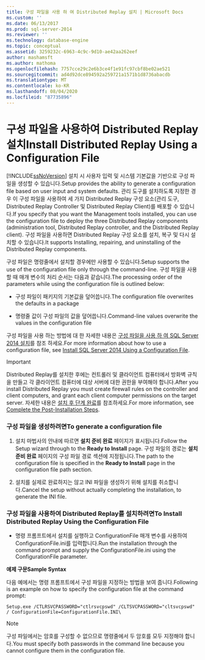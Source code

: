 ```yaml
---
title: 구성 파일을 사용 하 여 Distributed Replay 설치 | Microsoft Docs
ms.custom: ''
ms.date: 06/13/2017
ms.prod: sql-server-2014
ms.reviewer: ''
ms.technology: database-engine
ms.topic: conceptual
ms.assetid: 3259232c-6963-4c9c-9d10-ae42aa262eef
author: mashamsft
ms.author: mathoma
ms.openlocfilehash: 7757cce29c2e6b3ce4f1e91fc97cbf8be02ae521
ms.sourcegitcommit: ad4d92dce894592a259721a1571b1d8736abacdb
ms.translationtype: MT
ms.contentlocale: ko-KR
ms.lasthandoff: 08/04/2020
ms.locfileid: "87735896"
---
```

# <a name="install-distributed-replay-using-a-configuration-file"></a><span data-ttu-id="bfe63-102">구성 파일을 사용하여 Distributed Replay 설치</span><span class="sxs-lookup"><span data-stu-id="bfe63-102">Install Distributed Replay Using a Configuration File</span></span>
  [!INCLUDE[ssNoVersion](../../includes/ssnoversion-md.md)] <span data-ttu-id="bfe63-103">설치 시 사용자 입력 및 시스템 기본값을 기반으로 구성 파일을 생성할 수 있습니다.</span><span class="sxs-lookup"><span data-stu-id="bfe63-103">Setup provides the ability to generate a configuration file based on user input and system defaults.</span></span> <span data-ttu-id="bfe63-104">관리 도구를 설치하도록 지정한 경우 이 구성 파일을 사용하여 세 가지 Distributed Replay 구성 요소(관리 도구, Distributed Replay Controller 및 Distributed Replay Client)를 배포할 수 있습니다.</span><span class="sxs-lookup"><span data-stu-id="bfe63-104">If you specify that you want the Management tools installed, you can use the configuration file to deploy the three Distributed Replay components (administration tool, Distributed Replay controller, and the Distributed Replay client).</span></span> <span data-ttu-id="bfe63-105">구성 파일을 사용하면 Distributed Replay 구성 요소를 설치, 복구 및 다시 설치할 수 있습니다.</span><span class="sxs-lookup"><span data-stu-id="bfe63-105">It supports Installing, repairing, and uninstalling of the Distributed Replay components.</span></span>  
  
 <span data-ttu-id="bfe63-106">구성 파일은 명령줄에서 설치할 경우에만 사용할 수 있습니다.</span><span class="sxs-lookup"><span data-stu-id="bfe63-106">Setup supports the use of the configuration file only through the command-line.</span></span> <span data-ttu-id="bfe63-107">구성 파일을 사용할 때 매개 변수의 처리 순서는 다음과 같습니다.</span><span class="sxs-lookup"><span data-stu-id="bfe63-107">The processing order of the parameters while using the configuration file is outlined below:</span></span>  
  
-   <span data-ttu-id="bfe63-108">구성 파일이 패키지의 기본값을 덮어씁니다.</span><span class="sxs-lookup"><span data-stu-id="bfe63-108">The configuration file overwrites the defaults in a package</span></span>  
  
-   <span data-ttu-id="bfe63-109">명령줄 값이 구성 파일의 값을 덮어씁니다.</span><span class="sxs-lookup"><span data-stu-id="bfe63-109">Command-line values overwrite the values in the configuration file</span></span>  
  
 <span data-ttu-id="bfe63-110">구성 파일을 사용 하는 방법에 대 한 자세한 내용은 [구성 파일을 사용 하 여 SQL Server 2014 설치](../../database-engine/install-windows/install-sql-server-using-a-configuration-file.md)를 참조 하세요.</span><span class="sxs-lookup"><span data-stu-id="bfe63-110">For more information about how to use a configuration file, see [Install SQL Server 2014 Using a Configuration File](../../database-engine/install-windows/install-sql-server-using-a-configuration-file.md).</span></span>  
  
> [!IMPORTANT]  
>  <span data-ttu-id="bfe63-111">Distributed Replay를 설치한 후에는 컨트롤러 및 클라이언트 컴퓨터에서 방화벽 규칙을 만들고 각 클라이언트 컴퓨터에 대상 서버에 대한 권한을 부여해야 합니다.</span><span class="sxs-lookup"><span data-stu-id="bfe63-111">After you install Distributed Replay you must create firewall rules on the controller and client computers, and grant each client computer permissions on the target server.</span></span> <span data-ttu-id="bfe63-112">자세한 내용은 [설치 후 단계 완료](../../tools/distributed-replay/complete-the-post-installation-steps.md)를 참조하세요.</span><span class="sxs-lookup"><span data-stu-id="bfe63-112">For more information, see [Complete the Post-Installation Steps](../../tools/distributed-replay/complete-the-post-installation-steps.md).</span></span>  
  
### <a name="to-generate-a-configuration-file"></a><span data-ttu-id="bfe63-113">구성 파일을 생성하려면</span><span class="sxs-lookup"><span data-stu-id="bfe63-113">To generate a configuration file</span></span>  
  
1.  <span data-ttu-id="bfe63-114">설치 마법사의 안내에 따르면 **설치 준비 완료** 페이지가 표시됩니다.</span><span class="sxs-lookup"><span data-stu-id="bfe63-114">Follow the Setup wizard through to the **Ready to Install** page.</span></span> <span data-ttu-id="bfe63-115">구성 파일의 경로는 **설치 준비 완료** 페이지의 구성 파일 경로 섹션에 지정됩니다.</span><span class="sxs-lookup"><span data-stu-id="bfe63-115">The path to the configuration file is specified in the **Ready to Install** page in the configuration file path section.</span></span>  
  
2.  <span data-ttu-id="bfe63-116">설치를 실제로 완료하지는 않고 INI 파일을 생성하기 위해 설치를 취소합니다.</span><span class="sxs-lookup"><span data-stu-id="bfe63-116">Cancel the setup without actually completing the installation, to generate the INI file.</span></span>  
  
### <a name="to-install-distributed-replay-using-the-configuration-file"></a><span data-ttu-id="bfe63-117">구성 파일을 사용하여 Distributed Replay를 설치하려면</span><span class="sxs-lookup"><span data-stu-id="bfe63-117">To Install Distributed Replay Using the Configuration File</span></span>  
  
-   <span data-ttu-id="bfe63-118">명령 프롬프트에서 설치를 실행하고 ConfigurationFile 매개 변수를 사용하여 ConfigurationFile.ini를 입력합니다.</span><span class="sxs-lookup"><span data-stu-id="bfe63-118">Run the installation through the command prompt and supply the ConfigurationFile.ini using the ConfigurationFile parameter.</span></span>  
  
 <span data-ttu-id="bfe63-119">**예제 구문**</span><span class="sxs-lookup"><span data-stu-id="bfe63-119">**Sample Syntax**</span></span>  
  
 <span data-ttu-id="bfe63-120">다음 예에서는 명령 프롬프트에서 구성 파일을 지정하는 방법을 보여 줍니다.</span><span class="sxs-lookup"><span data-stu-id="bfe63-120">Following is an example on how to specify the configuration file at the command prompt:</span></span>  
  
```  
Setup.exe /CTLRSVCPASSWORD="ctlrsvcpswd" /CLTSVCPASSWORD="cltsvcpswd" / ConfigurationFile=ConfigurationFile.INI\  
```  
  
> [!NOTE]  
>  <span data-ttu-id="bfe63-121">구성 파일에서는 암호를 구성할 수 없으므로 명령줄에서 두 암호를 모두 지정해야 합니다.</span><span class="sxs-lookup"><span data-stu-id="bfe63-121">You must specify both passwords in the command line because you cannot configure them in the configuration file.</span></span>  
  
  
